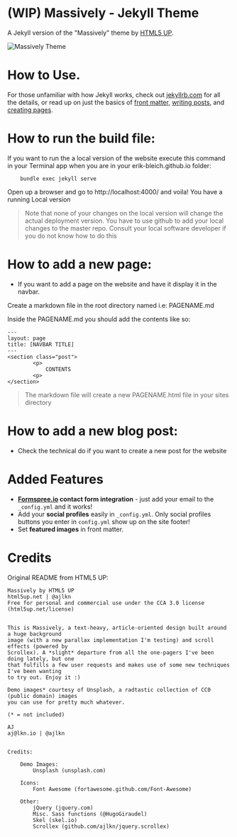 # (WIP) Massively - Jekyll Theme

A Jekyll version of the "Massively" theme by [HTML5 UP](https://html5up.net/).

![Massively Theme](assets/images/massively.jpg "Massively Theme")

# How to Use.

For those unfamiliar with how Jekyll works, check out [jekyllrb.com](https://jekyllrb.com/) for all the details,
or read up on just the basics of [front matter](https://jekyllrb.com/docs/frontmatter/), [writing posts](https://jekyllrb.com/docs/posts/),
and [creating pages](https://jekyllrb.com/docs/pages/).


# How to run the build file:

If you want to run the a local version of the website execute this command in your Terminal app when you are in your erik-bleich.github.io folder:

```
	bundle exec jekyll serve
```

Open up a browser and go to http://localhost:4000/ and voila! You have a running Local version

> Note that none of your changes on the local version will change the actual deployment version. You have to use github to add your local changes to the master repo. Consult your local software developer if you do not know how to do this

# How to add a new page:

* If you want to add a page on the website and have it display it in the navbar.

Create a markdown file in the root directory named i.e:
	PAGENAME.md

Inside the PAGENAME.md you should add the contents like so:

```
---
layout: page
title: [NAVBAR TITLE]
---
<section class="post">
		<p>
			CONTENTS
		<p>
</section>
```

> The markdown file will create a new PAGENAME.html file in your sites directory

# How to add a new blog post:

* Check the technical do if you want to create a new post for the website


# Added Features

* **[Formspree.io](https://formspree.io/) contact form integration** - just add your email to the `_config.yml` and it works!
* Add your **social profiles** easily in `_config.yml`. Only social profiles buttons you enter in `config.yml` show up on the site footer!
* Set **featured images** in front matter.


# Credits

Original README from HTML5 UP:

```
Massively by HTML5 UP
html5up.net | @ajlkn
Free for personal and commercial use under the CCA 3.0 license (html5up.net/license)


This is Massively, a text-heavy, article-oriented design built around a huge background
image (with a new parallax implementation I'm testing) and scroll effects (powered by
Scrollex). A *slight* departure from all the one-pagers I've been doing lately, but one
that fulfills a few user requests and makes use of some new techniques I've been wanting
to try out. Enjoy it :)

Demo images* courtesy of Unsplash, a radtastic collection of CC0 (public domain) images
you can use for pretty much whatever.

(* = not included)

AJ
aj@lkn.io | @ajlkn


Credits:

	Demo Images:
		Unsplash (unsplash.com)

	Icons:
		Font Awesome (fortawesome.github.com/Font-Awesome)

	Other:
		jQuery (jquery.com)
		Misc. Sass functions (@HugoGiraudel)
		Skel (skel.io)
		Scrollex (github.com/ajlkn/jquery.scrollex)
```
